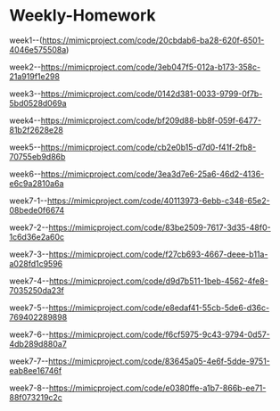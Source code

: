 # Weekly-Homework
week1--(https://mimicproject.com/code/20cbdab6-ba28-620f-6501-4046e575508a)

week2--https://mimicproject.com/code/3eb047f5-012a-b173-358c-21a919f1e298

week3--https://mimicproject.com/code/0142d381-0033-9799-0f7b-5bd0528d069a

week4--https://mimicproject.com/code/bf209d88-bb8f-059f-6477-81b2f2628e28

week5--https://mimicproject.com/code/cb2e0b15-d7d0-f41f-2fb8-70755eb9d86b

week6--https://mimicproject.com/code/3ea3d7e6-25a6-46d2-4136-e6c9a2810a6a

week7-1--https://mimicproject.com/code/40113973-6ebb-c348-65e2-08bede0f6674

week7-2--https://mimicproject.com/code/83be2509-7617-3d35-48f0-1c6d36e2a60c

week7-3--https://mimicproject.com/code/f27cb693-4667-deee-b11a-a028fd1c9596

week7-4--https://mimicproject.com/code/d9d7b511-1beb-4562-4fe8-7035250da23f

week7-5--https://mimicproject.com/code/e8edaf41-55cb-5de6-d36c-769402289898

week7-6--https://mimicproject.com/code/f6cf5975-9c43-9794-0d57-4db289d880a7

week7-7--https://mimicproject.com/code/83645a05-4e6f-5dde-9751-eab8ee16746f

week7-8--https://mimicproject.com/code/e0380ffe-a1b7-866b-ee71-88f073219c2c
